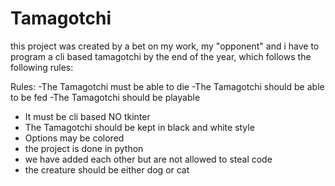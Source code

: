 # Tamagotchi

this project was created by a bet on my work, my "opponent" and i have to program a cli based tamagotchi by the end of the year, which follows the following rules:

Rules:
-The Tamagotchi must be able to die
-The Tamagotchi should be able to be fed
-The Tamagotchi should be playable
- It must be cli based NO tkinter
- The Tamagotchi should be kept in black and white style
- Options may be colored
- the project is done in python
- we have added each other but are not allowed to steal code
- the creature should be either dog or cat
